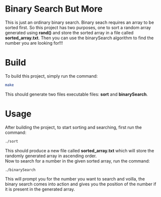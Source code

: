 # Binary Search But More

This is just an ordinary binary search. Binary seach requires an array to be sorted first. So this project has two purposes, one to sort a random array generated using **rand()** and store the sorted array in a file called **sorted_array.txt**. Then you can use the binarySearch algorithm to find the number you are looking for!!!

# Build

To build this project, simply run the command:
```sh
make
```
This should generate two files executable files: **sort** and **binarySearch**.

# Usage

After building the project, to start sorting and searching, first run the command:
```sh
./sort
```
This should produce a new file called **sorted_array.txt** which will store the randomly generated array in ascending order.\
Now to search for a number in the given sorted array, run the command:
```sh
./binarySearch
```
This will prompt you for the number you want to search and voilla, the binary search comes into action and gives you the position of the number if it is present in the generated array.
